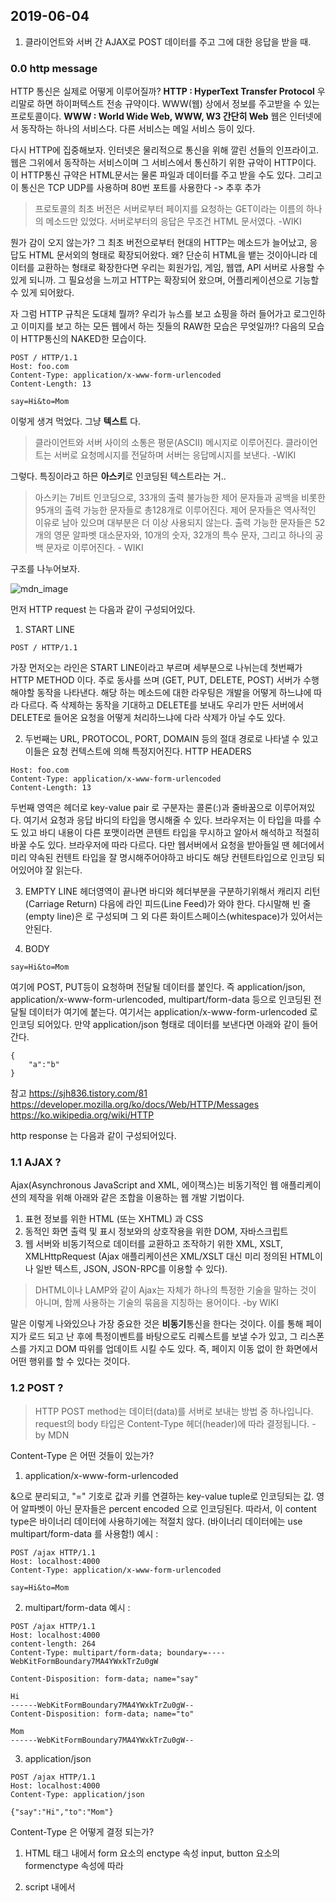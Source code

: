 ## 2019-06-04
1. 클라이언트와 서버 간 AJAX로 POST 데이터를 주고 그에 대한 응답을 받을 때.

### 0.0 http message
HTTP 통신은 실제로 어떻게 이루어질까?
**HTTP : HyperText Transfer Protocol**
우리말로 하면 하이퍼텍스트 전송 규약이다.
WWW(웹) 상에서 정보를 주고받을 수 있는 프로토콜이다.
**WWW : World Wide Web, WWW, W3 간단히 Web**
웹은 인터넷에서 동작하는 하나의 서비스다. 다른 서비스는 메일 서비스 등이 있다.

다시 HTTP에 집중해보자. 인터넷은 물리적으로 통신을 위해 깔린 선들의 인프라이고.
웹은 그위에서 동작하는 서비스이며 그 서비스에서 통신하기 위한 규악이 HTTP이다.
이 HTTP통신 규약은 HTML문서는 물론 파일과 데이터를 주고 받을 수도 있다.
그리고 이 통신은 TCP UDP를 사용하며 80번 포트를 사용한다 -> 추후 추가

> 프로토콜의 최초 버전은 서버로부터 페이지를 요청하는 GET이라는 이름의 하나의 메소드만 있었다. 서버로부터의 응답은 무조건 HTML 문서였다.
> -WIKI

뭔가 감이 오지 않는가? 그 최초 버전으로부터 현대의 HTTP는 메소드가 늘어났고, 응답도 HTML 문서외의 형태로 확장되어왔다.
왜? 단순히 HTML을 뱉는 것이아니라 데이터를 교환하는 형태로 확장한다면 우리는 회원가입, 게임, 웹앱, API 서버로 사용할 수 있게 되니까.
그 필요성을 느끼고 HTTP는 확장되어 왔으며, 어플리케이션으로 기능할 수 있게 되어왔다.

자 그럼 HTTP 규칙은 도대체 뭘까?
우리가 뉴스를 보고 쇼핑을 하러 들어가고 로그인하고 이미지를 보고
하는 모든 웹에서 하는 짓들의 RAW한 모습은 무엇일까!?
다음의 모습이 HTTP통신의 NAKED한 모습이다.
```
POST / HTTP/1.1
Host: foo.com
Content-Type: application/x-www-form-urlencoded
Content-Length: 13

say=Hi&to=Mom
```
이렇게 생겨 먹었다.
그냥 **텍스트** 다.

> 클라이언트와 서버 사이의 소통은 평문(ASCII) 메시지로 이루어진다. 클라이언트는 서버로 요청메시지를 전달하며 서버는 응답메시지를 보낸다. -WIKI

그렇다. 특징이라고 하믄 **아스키**로 인코딩된 텍스트라는 거..

> 아스키는 7비트 인코딩으로, 33개의 출력 불가능한 제어 문자들과 공백을 비롯한 95개의 출력 가능한 문자들로 총128개로 이루어진다. 제어 문자들은 역사적인 이유로 남아 있으며 대부분은 더 이상 사용되지 않는다. 출력 가능한 문자들은 52개의 영문 알파벳 대소문자와, 10개의 숫자, 32개의 특수 문자, 그리고 하나의 공백 문자로 이루어진다. - WIKI

구조를 나누어보자.

![mdn_image](https://mdn.mozillademos.org/files/13827/HTTPMsgStructure2.png)

먼저 HTTP request 는 다음과 같이 구성되어있다.

1. START LINE
```
POST / HTTP/1.1
```
가장 먼저오는 라인은 START LINE이라고 부르며 세부분으로 나뉘는데
첫번째가 HTTP METHOD 이다. 주로 동사를 쓰며 (GET, PUT, DELETE, POST) 서버가 수행해야할 동작을 나타낸다.
해당 하는 메소드에 대한 라우팅은 개발을 어떻게 하느냐에 따라 다르다. 즉 삭제하는 동작을 기대하고 DELETE를 보내도
우리가 만든 서버에서 DELETE로 들어온 요청을 어떻게 처리하느냐에 다라 삭제가 아닐 수도 있다.

2. 두번째는 URL, PROTOCOL, PORT, DOMAIN 등의 절대 경로로 나타낼 수 있고 이들은 요청 컨텍스트에 의해 특정지어진다. 
HTTP HEADERS
```
Host: foo.com
Content-Type: application/x-www-form-urlencoded
Content-Length: 13
```
두번째 영역은 헤더로 key-value pair 로 구분자는 콜론(:)과 줄바꿈으로 이루어져있다.
여기서 요청과 응답 바디의 타입을 명시해줄 수 있다.
브라우저는 이 타입을 따를 수도 있고 바디 내용이 다른 포맷이라면 콘텐트 타입을 무시하고 알아서 해석하고 적절히 바꿀 수도 있다.
브라우저에 따라 다르다.
다만 웹서버에서 요청을 받아들일 땐 헤더에서 미리 약속된 컨텐트 타입을 잘 명시해주어야하고
바디도 해당 컨텐트타입으로 인코딩 되어있어야 잘 읽는다.

3. EMPTY LINE
헤더영역이 끝나면 바디와 헤더부분을 구분하기위해서 캐리지 리턴(Carriage Return) 다음에 라인 피드(Line Feed)가 와야 한다. 다시말해 빈 줄(empty line)은 <CR><LF>로 구성되며 그 외 다른 화이트스페이스(whitespace)가 있어서는 안된다.

4. BODY
```
say=Hi&to=Mom
```
여기에 POST, PUT등이 요청하며 전달될 데이터를 붙인다. 
즉 application/json, application/x-www-form-urlencoded, multipart/form-data 등으로 인코딩된 전달될 데이터가 여기에 붙는다.
여기서는 application/x-www-form-urlencoded 로 인코딩 되어있다.
만약 application/json 형태로 데이터를 보낸다면 아래와 같이 들어간다.
```
{
	"a":"b"
}
```

참고
https://sjh836.tistory.com/81
https://developer.mozilla.org/ko/docs/Web/HTTP/Messages
https://ko.wikipedia.org/wiki/HTTP

http response 는 다음과 같이 구성되어있다.

### 1.1 AJAX ? 
Ajax(Asynchronous JavaScript and XML, 에이잭스)는 비동기적인 웹 애플리케이션의 제작을 위해 아래와 같은 조합을 이용하는 웹 개발 기법이다.

1. 표현 정보를 위한 HTML (또는 XHTML) 과 CSS
1. 동적인 화면 출력 및 표시 정보와의 상호작용을 위한 DOM, 자바스크립트
1. 웹 서버와 비동기적으로 데이터를 교환하고 조작하기 위한 XML, XSLT, XMLHttpRequest (Ajax 애플리케이션은 XML/XSLT 대신 미리 정의된 HTML이나 일반 텍스트, JSON, JSON-RPC를 이용할 수 있다).

> DHTML이나 LAMP와 같이 Ajax는 자체가 하나의 특정한 기술을 말하는 것이 아니며, 함께 사용하는 기술의 묶음을 지칭하는 용어이다. 
> -by WIKI

말은 이렇게 나와있으나 가장 중요한 것은 **비동기**통신을 한다는 것이다.
이를 통해 페이지가 로드 되고 난 후에 특정이벤트를 바탕으로도 리퀘스트를 보낼 수가 있고, 그 리스폰스를 가지고 DOM 따위를 업데이트 시킬 수도 있다.
즉, 페이지 이동 없이 한 화면에서 어떤 행위를 할 수 있다는 것이다.

### 1.2 POST ?
> HTTP POST method는 데이터(data)를 서버로 보내는 방법 중 하나입니다. request의 body 타입은 Content-Type 헤더(header)에 따라 결정됩니다.
> -by MDN

Content-Type 은 어떤 것들이 있는가?

1. application/x-www-form-urlencoded

&으로 분리되고, "=" 기호로 값과 키를 연결하는 key-value tuple로 인코딩되는 값. 영어 알파벳이 아닌 문자들은 percent encoded 으로 인코딩된다. 따라서, 이 content type은 바이너리 데이터에 사용하기에는 적절치 않다. (바이너리 데이터에는 use multipart/form-data 를 사용함!)
예시 : 
```
POST /ajax HTTP/1.1
Host: localhost:4000
Content-Type: application/x-www-form-urlencoded

say=Hi&to=Mom
```
2. multipart/form-data
예시 :
```
POST /ajax HTTP/1.1
Host: localhost:4000
content-length: 264
Content-Type: multipart/form-data; boundary=----WebKitFormBoundary7MA4YWxkTrZu0gW

Content-Disposition: form-data; name="say"

Hi
------WebKitFormBoundary7MA4YWxkTrZu0gW--
Content-Disposition: form-data; name="to"

Mom
------WebKitFormBoundary7MA4YWxkTrZu0gW--
```
3. application/json
```
POST /ajax HTTP/1.1
Host: localhost:4000
Content-Type: application/json

{"say":"Hi","to":"Mom"}
```
Content-Type 은 어떻게 결정 되는가?
1. HTML 태그 내에서
form 요소의 enctype 속성
input, button 요소의 formenctype 속성에 따라

2. script 내에서 
